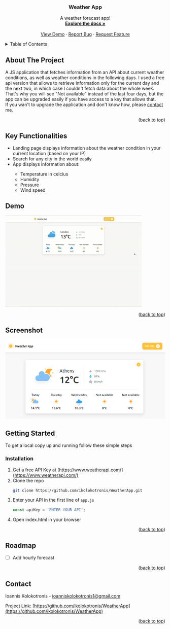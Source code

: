 <div id="top"></div>

<h3 align="center">Weather App</h3>

  <p align="center">
    A weather forecast app!
    <br />
    <a href="https://github.com/ikolokotronis/WeatherApp"><strong>Explore the docs »</strong></a>
    <br />
    <br />
    <a href="#demo">View Demo</a>
    ·
    <a href="https://github.com/ikolokotronis/WeatherApp/issues">Report Bug</a>
    ·
    <a href="https://github.com/ikolokotronis/WeatherApp/issues">Request Feature</a>
  </p>
</div>



<!-- TABLE OF CONTENTS -->
<details>
  <summary>Table of Contents</summary>
  <ol>
    <li>
      <a href="#about-the-project">About The Project</a>
    </li>
    <li>
      <a href="#key-functionalities">Key Functionalities</a>
    </li>
    <li>
      <a href="#getting-started">Getting Started</a>
      <ul>
        <li><a href="#installation">Installation</a></li>
      </ul>
    </li>
    <li><a href="#roadmap">Roadmap</a></li>
    <li><a href="#contributing">Contributing</a></li>
    <li><a href="#contact">Contact</a></li>
  </ol>
</details>



<!-- ABOUT THE PROJECT -->
## About The Project

A JS application that fetches information from an API about current weather conditions, as well as weather conditions in the following days. I used a free api version that allows to retrieve information only for the current day and the next two, in which case I couldn't fetch data about the whole week.  
That's why you will see "Not available" instead of the last four days, but the app can be upgraded easily if you have access to a key that allows that.  
If you wan't to upgrade the application and don't know how, please <a href="#contact">contact</a> me.

<p align="right">(<a href="#top">back to top</a>)</p>


## Key Functionalities
<ul>
  <li>Landing page displays information about the weather condition in your current location (based on your IP)</li>
  <li>Search for any city in the world easily</li>
  <li>App displays information about: </li>
  <ul>
    <li>Temperature in celcius</li>
    <li>Humidity</li>
    <li>Pressure</li>
    <li>Wind speed</li>
  </ul>
</ul>


## Demo

![App gif demo](gifs/Demo.gif)

<p align="right">(<a href="#top">back to top</a>)</p>

## Screenshot

![App screenshot](images/landingpage.png)

<!-- GETTING STARTED -->
## Getting Started

To get a local copy up and running follow these simple steps

### Installation

1. Get a free API Key at [https://www.weatherapi.com/](https://www.weatherapi.com/)
2. Clone the repo
   ```sh
   git clone https://github.com/ikolokotronis/WeatherApp.git
   ```
3. Enter your API in the first line of `app.js`
   ```js
   const apiKey = 'ENTER YOUR API';
   ```
4. Open index.html in your browser

<p align="right">(<a href="#top">back to top</a>)</p>


<!-- ROADMAP -->
## Roadmap

- [ ] Add hourly forecast


<p align="right">(<a href="#top">back to top</a>)</p>


<!-- CONTACT -->

## Contact
Ioannis Kolokotronis - ioanniskolokotronis1@gmail.com

Project Link: [https://github.com/ikolokotronis/WeatherApp](https://github.com/ikolokotronis/WeatherApp)

<p align="right">(<a href="#top">back to top</a>)</p>
